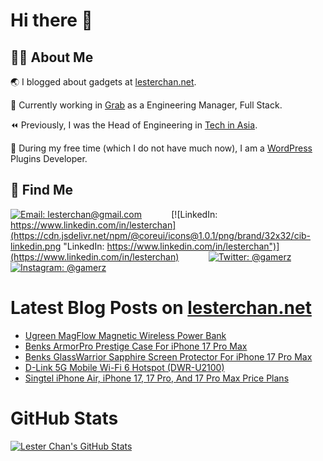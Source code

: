 # Hi there 👋

## 👨‍💻 About Me

🌏 I blogged about gadgets at [lesterchan.net](https://lesterchan.net).

🥞 Currently working in [Grab](https://grab.com) as a Engineering Manager, Full Stack.

⏪ Previously, I was the Head of Engineering in [Tech in Asia](https://www.techinasia.com).

🔌 During my free time (which I do not have much now), I am a [WordPress](https://wordpress.org) Plugins Developer.

## 🔎 Find Me

[![Email: lesterchan@gmail.com](https://cdn.jsdelivr.net/npm/@coreui/icons@1.0.1/png/brand/32x32/cib-gmail.png "Email: lesterchan@gmail.com")](mailto:lesterchan@gmail.com)
&nbsp;&nbsp;&nbsp;&nbsp;&nbsp;&nbsp;&nbsp;&nbsp;&nbsp;&nbsp;
[![LinkedIn: https://www.linkedin.com/in/lesterchan](https://cdn.jsdelivr.net/npm/@coreui/icons@1.0.1/png/brand/32x32/cib-linkedin.png "LinkedIn: https://www.linkedin.com/in/lesterchan")](https://www.linkedin.com/in/lesterchan)
&nbsp;&nbsp;&nbsp;&nbsp;&nbsp;&nbsp;&nbsp;&nbsp;&nbsp;&nbsp;
[![Twitter: @gamerz](https://cdn.jsdelivr.net/npm/@coreui/icons@1.0.1/png/brand/32x32/cib-twitter.png "Twitter: @gamerz")](https://twitter.com/gamerz)
&nbsp;&nbsp;&nbsp;&nbsp;&nbsp;&nbsp;&nbsp;&nbsp;&nbsp;&nbsp;
[![Instagram: @gamerz](https://cdn.jsdelivr.net/npm/@coreui/icons@1.0.1/png/brand/32x32/cib-instagram.png "Instagram: @gamerz")](https://instagram.com/gamerz)

# Latest Blog Posts on [lesterchan.net](https://lesterchan.net)

<!-- BLOG-POST-LIST:START -->
- [Ugreen MagFlow Magnetic Wireless Power Bank](https://lesterchan.net/blog/2025/09/29/ugreen-magflow-magnetic-wireless-power-bank/)
- [Benks ArmorPro Prestige Case For iPhone 17 Pro Max](https://lesterchan.net/blog/2025/09/22/benks-armorpro-prestige-case-for-iphone-17-pro-max/)
- [Benks GlassWarrior Sapphire Screen Protector For iPhone 17 Pro Max](https://lesterchan.net/blog/2025/09/20/benks-glasswarrior-sapphire-screen-protector-for-iphone-17-pro-max/)
- [D-Link 5G Mobile Wi-Fi 6 Hotspot &lpar;DWR-U2100&rpar;](https://lesterchan.net/blog/2025/09/18/d-link-5g-mobile-wi-fi-6-hotspot-dwr-u2100/)
- [Singtel iPhone Air, iPhone 17, 17 Pro, And 17 Pro Max Price Plans](https://lesterchan.net/blog/2025/09/12/singtel-iphone-air-iphone-17-17-pro-and-17-pro-max-price-plans/)
<!-- BLOG-POST-LIST:END -->

# GitHub Stats

[![Lester Chan's GitHub Stats](https://github-readme-stats.vercel.app/api?username=lesterchan&show_icons=true&theme=transparent&private=true&include_all_commits=true "Lester Chan's GitHub Stats")](https://github.com/lesterchan)
